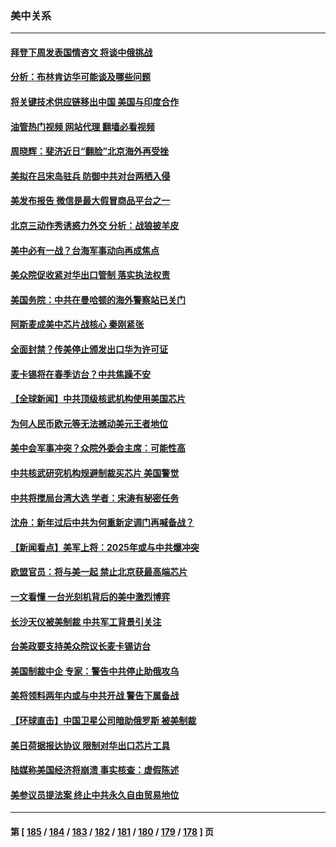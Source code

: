 ### 美中关系
---
#### [拜登下周发表国情咨文 将谈中俄挑战](../../pages/nf1412576/n13919837.md?02011645) 
#### [分析：布林肯访华可能谈及哪些问题](../../pages/nf1412576/n13919773.md?02011645) 
#### [将关键技术供应链移出中国 美国与印度合作](../../pages/nf1412576/n13919690.md?02011645) 
#### [油管热门视频 网站代理 翻墙必看视频](http://138.2.39.72:81/youtube.html?epic-marker?02011645)
#### [周晓辉：斐济近日“翻脸”北京海外再受挫](../../pages/nf1412576/n13919369.md?02011645) 
#### [美拟在吕宋岛驻兵 防御中共对台两栖入侵](../../pages/nf1412576/n13919568.md?02011645) 
#### [美发布报告 微信是最大假冒商品平台之一](../../pages/nf1412576/n13919551.md?02011645) 
#### [北京三动作秀诱惑力外交 分析：战狼披羊皮](../../pages/nf1412576/n13919549.md?02011645) 
#### [美中必有一战？台海军事动向再成焦点](../../pages/nf1412576/n13919427.md?02011645) 
#### [美众院促收紧对华出口管制 落实执法权责](../../pages/nf1412576/n13919269.md?02011645) 
#### [美国务院：中共在曼哈顿的海外警察站已关门](../../pages/nf1412576/n13919091.md?02011645) 
#### [阿斯麦成美中芯片战核心 秦刚紧张](../../pages/nf1412576/n13919001.md?02011645) 
#### [全面封禁？传美停止颁发出口华为许可证](../../pages/nf1412576/n13918976.md?02011645) 
#### [麦卡锡将在春季访台？中共焦躁不安](../../pages/nf1412576/n13918837.md?02011645) 
#### [【全球新闻】中共顶级核武机构使用美国芯片](../../pages/nf1412576/n13918665.md?02011645) 
#### [为何人民币欧元等无法撼动美元王者地位](../../pages/nf1412576/n13917579.md?02011645) 
#### [美中会军事冲突？众院外委会主席：可能性高](../../pages/nf1412576/n13918068.md?02011645) 
#### [中共核武研究机构规避制裁买芯片 美国警觉](../../pages/nf1412576/n13918033.md?02011645) 
#### [中共将搅局台湾大选 学者：宋涛有秘密任务](../../pages/nf1412576/n13917934.md?02011645) 
#### [沈舟：新年过后中共为何重新定调门再喊备战？](../../pages/nf1412576/n13917494.md?02011645) 
#### [【新闻看点】美军上将：2025年或与中共爆冲突](../../pages/nf1412576/n13917496.md?02011645) 
#### [欧盟官员：将与美一起 禁止北京获最高端芯片](../../pages/nf1412576/n13917511.md?02011645) 
#### [一文看懂 一台光刻机背后的美中激烈博弈](../../pages/nf1412576/n13916976.md?02011645) 
#### [长沙天仪被美制裁 中共军工背景引关注](../../pages/nf1412576/n13917061.md?02011645) 
#### [台美政要支持美众院议长麦卡锡访台](../../pages/nf1412576/n13917168.md?02011645) 
#### [美国制裁中企 专家：警告中共停止助俄攻乌](../../pages/nf1412576/n13917128.md?02011645) 
#### [美将领料两年内或与中共开战 警告下属备战](../../pages/nf1412576/n13917109.md?02011645) 
#### [【环球直击】中国卫星公司暗助俄罗斯 被美制裁](../../pages/nf1412576/n13916897.md?02011645) 
#### [美日荷据报达协议 限制对华出口芯片工具](../../pages/nf1412576/n13916908.md?02011645) 
#### [陆媒称美国经济将崩溃 事实核查：虚假陈述](../../pages/nf1412576/n13916657.md?02011645) 
#### [美参议员提法案 终止中共永久自由贸易地位](../../pages/nf1412576/n13916826.md?02011645) 

---
#### 第 [ [185](./185.md?02011645) / [184](./184.md?02011645) / [183](./183.md?02011645) / [182](./182.md?02011645) / [181](./181.md?02011645) / [180](./180.md?02011645) / [179](./179.md?02011645) / [178](./178.md?02011645) ] 页
